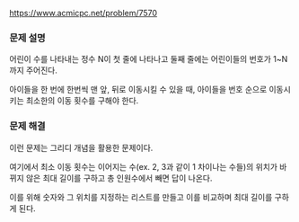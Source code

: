https://www.acmicpc.net/problem/7570

### 문제 설명

어린이 수를 나타내는 정수 N이 첫 줄에 나타나고 둘째 줄에는 어린이들의 번호가 1~N까지 주어진다.

아이들을 한 번에 한번씩 맨 앞, 뒤로 이동시킬 수 있을 때, 아이들을 번호 순으로 이동시키는 최소한의 이동 횟수를 구해야 한다. 

### 문제 해결

이런 문제는 그리디 개념을 활용한 문제이다.

여기에서 최소 이동 횟수는 이어지는 수(ex. 2, 3과 같이 1 차이나는 수들)의 위치가 바뀌지 않은 최대 길이를 구하고 총 인원수에서 빼면 답이 나온다.

이를 위해 숫자와 그 위치를 지정하는 리스트를 만들고 이를 비교하며 최대 길이를 구하게 된다. 
